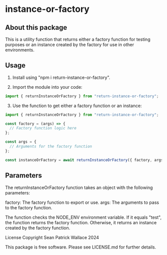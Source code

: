 # instance-or-factory

## About this package

This is a utility function that returns either a factory function for testing purposes or an instance created by the factory for use in other environments.

## Usage
1. Install using "npm i return-instance-or-factory".

2. Import the module into your code:

```javascript
import { returnInstanceOrFactory } from "return-instance-or-factory";
```

3. Use the function to get either a factory function or an instance:

```javascript
import { returnInstanceOrFactory } from "return-instance-or-factory";

const factory = (args) => {
  // Factory function logic here
};

const args = {
  // Arguments for the factory function
};

const instanceOrFactory = await returnInstanceOrFactory({ factory, args });
```
## Parameters

The returnInstanceOrFactory function takes an object with the following parameters:

factory: The factory function to export or use.
args: The arguments to pass to the factory function.

The function checks the NODE_ENV environment variable. If it equals "test", the function returns the factory function. Otherwise, it returns an instance created by the factory function.

License
Copyright Sean Patrick Wallace 2024

This package is free software. Please see LICENSE.md for further details.